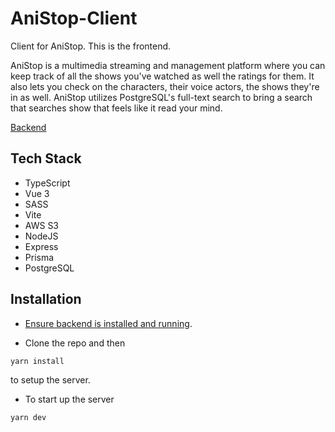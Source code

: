 # AniStop-Client
Client for AniStop. This is the frontend.

AniStop is a multimedia streaming and management platform where you can keep track of all the shows you've watched as well the ratings for them. It also lets you check on the characters, their voice actors, the shows they're in as well. AniStop utilizes PostgreSQL's full-text search to bring a search that searches show that feels like it read your mind.

[Backend](https://github.com/resyfer/anistop-api)

## Tech Stack
- TypeScript
- Vue 3
- SASS
- Vite
- AWS S3
- NodeJS
- Express
- Prisma
- PostgreSQL

## Installation
- [Ensure backend is installed and running](https://github.com/resyfer/anistop-api).

- Clone the repo and then
```
yarn install
```
to setup the server.

- To start up the server
```
yarn dev
```
